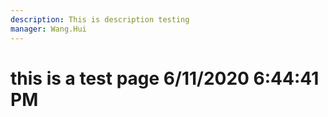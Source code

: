 ```yaml
---
description: This is description testing
manager: Wang.Hui
---
```

# this is a test page 6/11/2020 6:44:41 PM